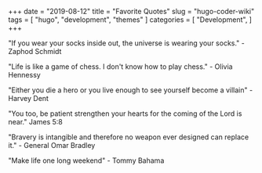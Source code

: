 +++
date = "2019-08-12"
title = "Favorite Quotes"
slug = "hugo-coder-wiki"
tags = [
    "hugo",
    "development",
    "themes"
]
categories = [
    "Development",
]
+++

"If you wear your socks inside out, the universe is wearing your socks." - Zaphod Schmidt


"Life is like a game of chess. I don't know how to play chess." - Olivia Hennessy


"Either you die a hero or you live enough to see yourself become a villain" - Harvey Dent


"You too, be patient strengthen your hearts for the coming of the Lord is near." James 5:8


"Bravery is intangible and therefore no weapon ever designed can replace it." - General Omar Bradley


"Make life one long weekend" - Tommy Bahama

